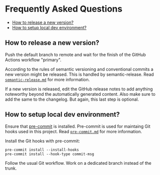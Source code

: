 # Frequently Asked Questions

<!--TOC-->

- [How to release a new version?](#how-to-release-a-new-version)
- [How to setup local dev environment?](#how-to-setup-local-dev-environment)

<!--TOC-->

## How to release a new version?

Push the default branch to remote and wait for the finish of the GitHub Actions
workflow "primary".

According to the rules of semantic versioning and conventional commits
a new version might be released. This is handled by semantic-release. Read
[`semantic-release.md`](semantic-release.md) for more information.

If a new version is released, edit the GitHub release notes to add anything
noteworthy beyond the automatically generated content. Also make sure to add
the same to the changelog. But again, this last step is optional.

## How to setup local dev environment?

Ensure that [pre-commit](https://github.com/pre-commit/pre-commit) is installed.
Pre-commit is used for maintaing Git hooks used in this project. Read
[`pre-commit.md`](pre-commit.md) for more information.

Install the Git hooks with pre-commit:

```shell
pre-commit install --install-hooks
pre-commit install --hook-type commit-msg
```

Follow the usual Git workflow. Work on a dedicated branch instead of the trunk.
